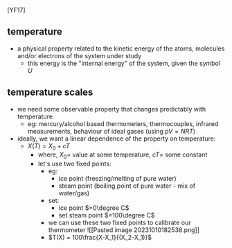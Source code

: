 [YF17]
## temperature 
- a physical property related to the kinetic energy of the atoms, molecules and/or electrons of the system under study
	- this energy is the "internal energy" of the system, given the symbol $U$
## temperature scales
- we need some observable property that changes predictably with temperature
	- eg: mercury/alcohol based thermometers, thermocouples, infrared measurements, behaviour of ideal gases (using $pV=NRT$)
- ideally, we want a linear dependence of the property on temperature:
	- $X(T)=X_0+cT$
		- where, $X_0=$ value at some temperature, $cT=$ some constant
		- let's use two fixed points:
			- eg:
				- ice point (freezing/melting of pure water)
				- steam point (boiling point of pure water - mix of water/gas)
			- set:
				- ice point $=0\degree C$
				- set steam point $=100\degree C$
			- we can use these two fixed points to calibrate our thermometer
			![[Pasted image 20231010182538.png]]
			- $T(X) = 100\frac{X-X_1}{(X_2-X_1)}$

